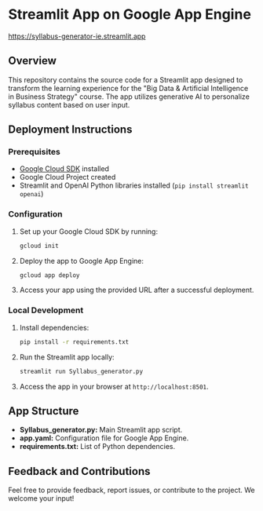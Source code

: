 # Streamlit App on Google App Engine

https://syllabus-generator-ie.streamlit.app

## Overview

This repository contains the source code for a Streamlit app designed to transform the learning experience for the "Big Data & Artificial Intelligence in Business Strategy" course. The app utilizes generative AI to personalize syllabus content based on user input.

## Deployment Instructions

### Prerequisites

- [Google Cloud SDK](https://cloud.google.com/sdk) installed
- Google Cloud Project created
- Streamlit and OpenAI Python libraries installed (`pip install streamlit openai`)

### Configuration

1. Set up your Google Cloud SDK by running:

   ```bash
   gcloud init
   ```

2. Deploy the app to Google App Engine:

   ```bash
   gcloud app deploy
   ```

3. Access your app using the provided URL after a successful deployment.

### Local Development

1. Install dependencies:

   ```bash
   pip install -r requirements.txt
   ```

2. Run the Streamlit app locally:

   ```bash
   streamlit run Syllabus_generator.py
   ```

3. Access the app in your browser at `http://localhost:8501`.

## App Structure

- **Syllabus_generator.py:** Main Streamlit app script.
- **app.yaml:** Configuration file for Google App Engine.
- **requirements.txt:** List of Python dependencies.

## Feedback and Contributions

Feel free to provide feedback, report issues, or contribute to the project. We welcome your input!
